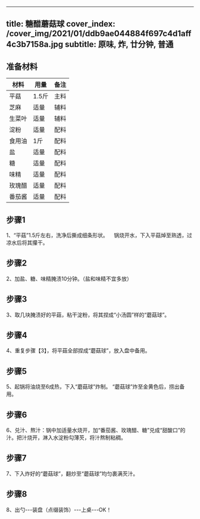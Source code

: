 
---
title: 糖醋蘑菇球
cover_index: /cover_img/2021/01/ddb9ae044884f697c4d1aff4c3b7158a.jpg
subtitle: 原味, 炸, 廿分钟, 普通
---

## 准备材料

| 材料     | 用量 | 备注|
| ------- | ----- | --- |
| 平菇 | 1.5斤| 主料 |
| 芝麻 | 适量| 辅料 |
| 生菜叶 | 适量| 辅料 |
| 淀粉 | 适量| 配料 |
| 食用油 | 1斤| 配料 |
| 盐 | 适量| 配料 |
| 糖 | 适量| 配料 |
| 味精 | 适量| 配料 |
| 玫瑰醋 | 适量| 配料 |
| 番茄酱 | 适量| 配料 |

## 步骤1

1、“平菇”1.5斤左右，洗净后撕成细条形状。    锅烧开水，下入平菇焯至熟透，过凉水后将其攥干。

## 步骤2

2、加盐、糖、味精腌渍10分钟。（盐和味精不宜多放）

## 步骤3

3、取几块腌渍好的平菇，粘干淀粉，将其捏成“小汤圆”样的“蘑菇球”。

## 步骤4

4、重复步骤【3】，将平菇全部捏成“蘑菇球”，放入盘中备用。

## 步骤5

5、起锅将油烧至6成热，下入“蘑菇球”炸制。 “蘑菇球”炸至金黄色后，捞出备用。

## 步骤6

6、兑汁、熬汁：锅中加适量水烧开，加“番茄酱、玫瑰醋、糖”兑成“甜酸口”的汁。把汁烧开，淋入水淀粉勾薄芡，将汁熬制粘稠。

## 步骤7

7、下入炸好的“蘑菇球”，翻炒至“蘑菇球”均匀裹满芡汁。

## 步骤8

8、出勺---装盘（点缀装饰）---上桌---OK！

